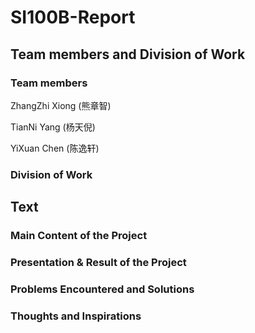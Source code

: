 # SI100B-Report

## Team members and Division of Work

### Team members

ZhangZhi Xiong  (熊章智)

TianNi Yang        (杨天倪)

YiXuan Chen	   (陈逸轩)

### Division of Work

## Text

### Main Content of the Project

### Presentation & Result of the Project

### Problems Encountered and Solutions

### Thoughts and Inspirations


